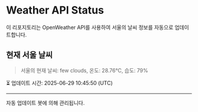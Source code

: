 
# Weather API Status

이 리포지토리는 OpenWeather API를 사용하여 서울의 날씨 정보를 자동으로 업데이트합니다.

## 현재 서울 날씨
> 서울의 현재 날씨: few clouds, 온도: 28.76°C, 습도: 79%

⏳ 업데이트 시간: 2025-06-29 10:45:50 (UTC)

---
자동 업데이트 봇에 의해 관리됩니다.
